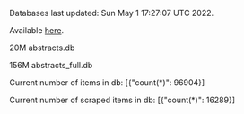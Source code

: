 Databases last updated: Sun May  1 17:27:07 UTC 2022. 

Available [here](https://github.com/cbeauhilton/ash-db/releases).


20M	abstracts.db

156M	abstracts_full.db

Current number of items in db:
[{"count(*)": 96904}]

Current number of scraped items in db:
[{"count(*)": 16289}]

